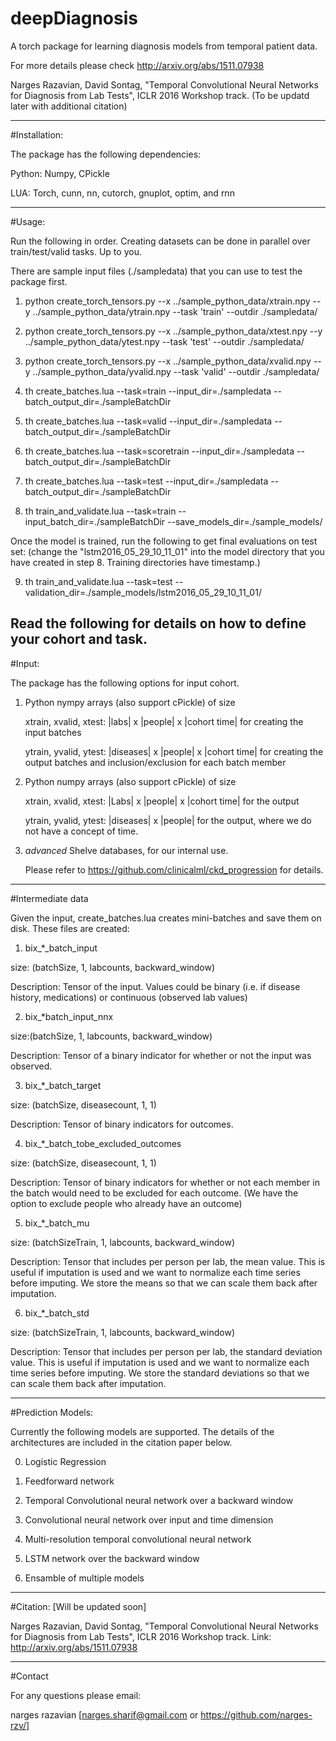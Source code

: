 # deepDiagnosis
A torch package for learning diagnosis models from temporal patient data.

For more details please check http://arxiv.org/abs/1511.07938 

Narges Razavian, David Sontag, "Temporal Convolutional Neural Networks for Diagnosis from Lab Tests", ICLR 2016 Workshop track. (To be updatd later with additional citation)

----------------------------------------------------
#Installation:

The package has the following dependencies:

Python: Numpy, CPickle

LUA: Torch, cunn, nn, cutorch, gnuplot, optim, and rnn

----------------------------------------------------
#Usage:


Run the following in order. Creating datasets can be done in parallel over train/test/valid tasks. Up to you.

There are sample input files (./sampledata) that you can use to test the package first.


1) python create_torch_tensors.py --x ../sample_python_data/xtrain.npy --y ../sample_python_data/ytrain.npy --task 'train' --outdir ./sampledata/

2) python create_torch_tensors.py --x ../sample_python_data/xtest.npy --y ../sample_python_data/ytest.npy --task 'test' --outdir ./sampledata/

3) python create_torch_tensors.py --x ../sample_python_data/xvalid.npy --y ../sample_python_data/yvalid.npy --task 'valid' --outdir ./sampledata/

4) th create_batches.lua --task=train --input_dir=./sampledata --batch_output_dir=./sampleBatchDir 

5) th create_batches.lua --task=valid --input_dir=./sampledata --batch_output_dir=./sampleBatchDir 

6) th create_batches.lua --task=scoretrain --input_dir=./sampledata --batch_output_dir=./sampleBatchDir 

7) th create_batches.lua --task=test --input_dir=./sampledata --batch_output_dir=./sampleBatchDir


8) th train_and_validate.lua --task=train --input_batch_dir=./sampleBatchDir --save_models_dir=./sample_models/


Once the model is trained, run the following to get final evaluations on test set: (change the "lstm2016_05_29_10_11_01" into the model directory that you have created in step 8. Training directories have timestamp.)


9) th train_and_validate.lua --task=test --validation_dir=./sample_models/lstm2016_05_29_10_11_01/


Read the following for details on how to define your cohort and task.
----------------------------------------------------
#Input: 


The package has the following options for input cohort.


1) Python nympy arrays (also support cPickle) of size 

	xtrain, xvalid, xtest: |labs| x |people| x |cohort time| for creating the input batches
	
	ytrain, yvalid, ytest: |diseases| x |people| x |cohort time| for creating the output batches and inclusion/exclusion for each batch member

	
2) Python numpy arrays (also support cPickle) of size

	xtrain, xvalid, xtest: |Labs| x |people| x |cohort time| for the output
	
	ytrain, yvalid, ytest: |diseases| x |people| for the output, where we do not have a concept of time.


3) *advanced* Shelve databases, for our internal use.

	Please refer to https://github.com/clinicalml/ckd_progression for details.

----------------------------------------------------
#Intermediate data

Given the input, create_batches.lua creates mini-batches and save them on disk. These files are created:

1) bix_*_batch_input

size: (batchSize, 1, labcounts, backward_window)

Description: Tensor of the input. Values could be binary (i.e. if disease history, medications)  or continuous (observed lab values)

2) bix_*batch_input_nnx

size:(batchSize, 1, labcounts, backward_window)

Description: Tensor of a binary indicator for whether or not the input was observed.

3) bix_*_batch_target

size: (batchSize, diseasecount, 1, 1)

Description: Tensor of binary indicators for outcomes.

4) bix_*_batch_tobe_excluded_outcomes 

size: (batchSize, diseasecount, 1, 1)

Description: Tensor of binary indicators for whether or not each member in the batch would need to be excluded for each outcome. (We have the option to exclude people who already have an outcome)

5) bix_*_batch_mu

size: (batchSizeTrain, 1, labcounts, backward_window)

Description: Tensor that includes per person per lab, the mean value. This is useful if imputation is used and we want to normalize each time series before imputing. We store the means so that we can scale them back after imputation.

6) bix_*_batch_std

size: (batchSizeTrain, 1, labcounts, backward_window)

Description: Tensor that includes per person per lab, the standard deviation value. This is useful if imputation is used and we want to normalize each time series before imputing. We store the standard deviations so that we can scale them back after imputation.

----------------------------------------------------

#Prediction Models:

Currently the following models are supported. The details of the architectures are included in the citation paper below.


0) Logistic Regression

1) Feedforward network

2) Temporal Convolutional neural network over a backward window

3) Convolutional neural network over input and time dimension

4) Multi-resolution temporal convolutional neural network

5) LSTM network over the backward window

6) Ensamble of multiple models

----------------------------------------------------

#Citation: [Will be updated soon]

Narges Razavian, David Sontag, "Temporal Convolutional Neural Networks 
for Diagnosis from Lab Tests", ICLR 2016 Workshop track.
Link: http://arxiv.org/abs/1511.07938 

----------------------------------------------------
#Contact

For any questions please email:

narges razavian [narges.sharif@gmail.com or https://github.com/narges-rzv/]

